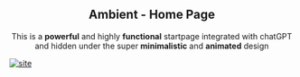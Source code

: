<div align=center>
<h2>Ambient - Home Page</h2>
</div>

<p align=center>
  This is a <b>powerful</b> and highly <b>functional</b> startpage integrated with chatGPT<br/> and hidden under the super <b>minimalistic</b> and <b>animated</b> design
</p>

[![site](https://img.shields.io/badge/Visit_The_Site-%23000000.svg?style=square&logo=bookstack&logoColor=0288D1)](#)